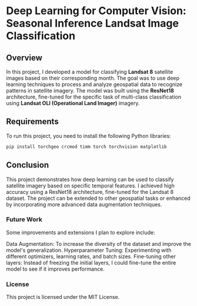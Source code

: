 # Deep Learning for Computer Vision: Seasonal Inference Landsat Image Classification

## Overview
In this project, I developed a model for classifying **Landsat 8** satellite images based on their corresponding month. The goal was to use deep learning techniques to process and analyze geospatial data to recognize patterns in satellite imagery. The model was built using the **ResNet18** architecture, fine-tuned for the specific task of multi-class classification using **Landsat OLI (Operational Land Imager)** imagery.

## Requirements
To run this project, you need to install the following Python libraries:

```bash
pip install torchgeo crcmod timm torch torchvision matplotlib
```


## Conclusion
This project demonstrates how deep learning can be used to classify satellite imagery based on specific temporal features. I achieved high accuracy using a ResNet18 architecture, fine-tuned for the Landsat 8 dataset. The project can be extended to other geospatial tasks or enhanced by incorporating more advanced data augmentation techniques.

### Future Work
Some improvements and extensions I plan to explore include:

Data Augmentation: To increase the diversity of the dataset and improve the model's generalization.
Hyperparameter Tuning: Experimenting with different optimizers, learning rates, and batch sizes.
Fine-tuning other layers: Instead of freezing the initial layers, I could fine-tune the entire model to see if it improves performance.


### License
This project is licensed under the MIT License.


